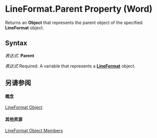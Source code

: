 
# LineFormat.Parent Property (Word)

Returns an  **Object** that represents the parent object of the specified **LineFormat** object.


## Syntax

 _表达式_. **Parent**

 _表达式_ Required. A variable that represents a **[LineFormat](28fabccb-d03f-3466-9d07-ea3ebc4cdd11.md)** object.


## 另请参阅


#### 概念


[LineFormat Object](28fabccb-d03f-3466-9d07-ea3ebc4cdd11.md)
#### 其他资源


[LineFormat Object Members](http://msdn.microsoft.com/library/775fcd1f-f4be-f607-c63b-4ae952b7c524%28Office.15%29.aspx)